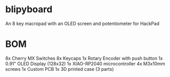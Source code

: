# blipyboard
An 8 key macropad with an OLED screen and potentiometer for HackPad

# **BOM**
8x Cherry MX Switches
8x Keycaps
1x Rotary Encoder with push button
1x 0.91" OLED Display (128x32)
1x XIAO-RP2040 microcontroller
4x M3x10mm screws
1x Custom PCB
1x 3D printed case (3 parts)
